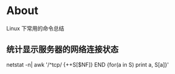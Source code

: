 # About

Linux 下常用的命令总结

## 统计显示服务器的网络连接状态

netstat -n| awk '/^tcp/ {++S[$NF]} END {for(a in S) print a, S[a]}'
